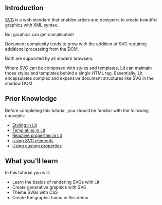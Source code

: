 ## Introduction

[SVG](https://www.w3.org/Graphics/SVG/) is a web standard that enables
artists and designers to create beautiful graphics with XML syntax.

But graphics can get complicated!

Document complexity tends to grow with the addition of SVG
requiring additional processing from the DOM. 

Both are supported by all modern browsers.

Where SVG can be composed with styles and templates, Lit can
maintain those styles and templates behind a single HTML tag. Essentially,
Lit encapsulates complex and expensive document structures like SVG in the
shadow DOM.

## Prior Knowledge

Before completing this tutorial, you should be familiar with the following
concepts:

- [Styling in Lit](https://Lit.dev/docs/components/styles/)
- [Templating in Lit](https://Lit.dev/docs/templates/overview/)
- [Reactive properties in Lit](https://lit.dev/docs/components/properties/)
- [Using SVG elements](https://developer.mozilla.org/en-US/docs/Web/SVG/Element)
- [Using custom properties](https://developer.mozilla.org/en-US/docs/Web/CSS/--*)

## What you'll learn

In this tutorial you will:

- Learn the basics of rendering SVGs with Lit
- Create generative graphics with SVG
- Theme SVGs with CSS
- Create the graphic found in this demo